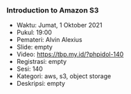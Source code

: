 
### Introduction to Amazon S3

- Waktu: Jumat, 1 Oktober 2021
- Pukul: 19:00
- Pemateri: Alvin Alexius
- Slide: empty
- Video: https://tbp.my.id/?phpidol-140
- Registrasi: empty
- Sesi: 140
- Kategori: aws, s3, object storage
- Deskripsi: empty
          